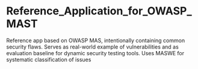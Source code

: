 # Reference_Application_for_OWASP_MAST
Reference app based on OWASP MAS, intentionally containing common security flaws. Serves as real-world example of vulnerabilities and as evaluation baseline for dynamic security testing tools. Uses MASWE for systematic classification of issues
